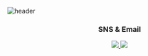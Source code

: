 ![header](https://capsule-render.vercel.app/api?type=waving&color=timeGradient&text=JeongHyeon's%20IOS%20GitHub%20&animation=twinkling&fontSize=35&fontAlignY=30&fontAlign=50&height=250)

<h3 align="center">SNS & Email</h3>
<p align="center">
 <a href="https://velog.io/@zzzang_hyeon"><img src="https://img.shields.io/badge/velog-20C997?style=plastic&logo=velog&logoColor=white">
 <img src="https://img.shields.io/badge/00AC47?style=plastic&logo=dkemfdk4@naver.com&logoColor=white">
 

